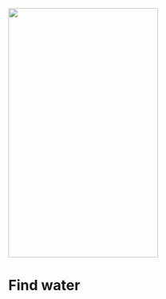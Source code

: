 
<img src= https://github.com/RAM6IOS/Find-water/assets/58077232/07ea2649-36e9-442d-b021-b34077912c5a width="300" height="500"/>

# Find water
